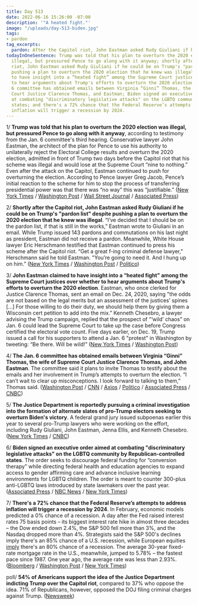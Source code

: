 ```yaml
---
title: Day 513
date: 2022-06-16 15:26:00 -07:00
description: '"A heated fight."'
image: "/uploads/day-513-biden.jpg"
tags:
- pardon
tag_excerpts: 
  pardon: After the Capitol riot, John Eastman asked Rudy Giuliani if he could be on Trump's "pardon list" despite pushing a plan to overturn the 2020 election that he knew was illegal.
todayInOneSentence: Trump was told that his plan to overturn the 2020 election was
  illegal, but pressured Pence to go along with it anyway; shortly after the Capitol
  riot, John Eastman asked Rudy Giuliani if he could be on Trump's "pardon list" despite
  pushing a plan to overturn the 2020 election that he knew was illegal; Eastman claimed
  to have insight into a “heated fight” among the Supreme Court justices over whether
  to hear arguments about Trump's efforts to overturn the 2020 election; the Jan.
  6 committee has obtained emails between Virginia “Ginni” Thomas, the wife of Supreme
  Court Justice Clarence Thomas, and Eastman; Biden signed an executive order aimed
  at combating "discriminatory legislative attacks" on the LGBTQ community by Republican-controlled
  states; and there's a 72% chance that the Federal Reserve’s attempts to address
  inflation will trigger a recession by 2024.
---
```


1/ **Trump was told that his plan to overturn the 2020 election was illegal, but pressured Pence to go along with it anyway**, according to testimony from the Jan. 6 committee's third hearing. Conservative lawyer John Eastman, the architect of the plan for Pence to use his authority to unilaterally reject the Electoral College results and overturn the 2020 election, admitted in front of Trump two days before the Capitol riot that his scheme was illegal and would lose at the Supreme Court “nine to nothing.” Even after the attack on the Capitol, Eastman continued to push for overturning the election. According to Pence lawyer Greg Jacob, Pence’s initial reaction to the scheme for him to stop the process of transferring presidential power was that there was “no way” this was “justifiable.” ([New York Times](https://www.nytimes.com/live/2022/06/16/us/jan-6-hearings/in-the-third-hearing-the-committee-plans-to-release-materials-detailing-the-threats-against-pence?smid=url-share) / [Washington Post](https://www.washingtonpost.com/national-security/2022/06/16/jan-6-committee-hearings-live-june-16/) / [Wall Street Journal](https://www.wsj.com/articles/jan-6-committees-third-hearing-to-focus-on-trumps-effort-to-pressure-pence-11655371801?mod=politics_lead_pos1) / [Associated Press](https://apnews.com/article/capitol-siege-donald-trump-crime-presidential-elections-cdc64a3de7950e6f3291851b3c5d9b1a))

2/ **Shortly after the Capitol riot, John Eastman asked Rudy Giuliani if he could be on Trump's "pardon list" despite pushing a plan to overturn the 2020 election that he knew was illegal**. “I’ve decided that I should be on the pardon list, if that is still in the works,” Eastman wrote to Giuliani in an email. While Trump issued 143 pardons and commutations on his last night as president, Eastman did not receive a pardon. Meanwhile, White House lawyer Eric Herschmann testified that Eastman continued to press his scheme after the Capitol riot. “Get a great f-ing criminal defense lawyer," Herschmann said he told Eastman. "You’re going to need it. And I hung up on him.” ([New York Times](https://www.nytimes.com/live/2022/06/16/us/jan-6-hearings/giuliani-eastman-pardon-trump-jan-6?smid=url-share) / [Washington Post](https://www.washingtonpost.com/national-security/2022/06/16/jan-6-committee-hearings-live-june-16/#link-A5CVNEEQZRH5JA3757JEIOJHDQ) / [Politico](https://www.politico.com/news/2022/06/16/jan-6-panel-trump-pressure-campaign-pence-00039996))

3/ **John Eastman claimed to have insight into a “heated fight” among the Supreme Court justices over whether to hear arguments about Trump's efforts to overturn the 2020 election**. Eastman, who once clerked for Justice Clarence Thomas, sent an email on Dec. 24, 2020, saying "the odds are not based on the legal merits but an assessment of the justices’ spines \[...\] For those willing to do their duty, we should help them by giving them a Wisconsin cert petition to add into the mix.” Kenneth Chesebro, a lawyer advising the Trump campaign, replied that the prospect of “‘wild’ chaos” on Jan. 6 could lead the Supreme Court to take up the case before Congress certified the electoral vote count. Five days earlier, on Dec. 19, Trump issued a call for his supporters to attend a Jan. 6 "protest" in Washington by tweeting: “Be there. Will be wild!” ([New York Times](https://www.nytimes.com/2022/06/15/us/trump-emails-eastman-chesebro-jan-6.html) / [Washington Post](https://www.washingtonpost.com/politics/2022/06/16/eastman-chesebro-emails-january-6/))

4/ **The Jan. 6 committee has obtained emails between Virginia “Ginni” Thomas, the wife of Supreme Court Justice Clarence Thomas, and John Eastman**. The committee said it plans to invite Thomas to testify about the emails and her involvement in Trump’s attempts to overturn the election. “I can’t wait to clear up misconceptions. I look forward to talking to them,” Thomas said. ([Washington Post](https://www.washingtonpost.com/national-security/2022/06/15/ginni-thomas-john-eastman-emails/) / [CNN](https://www.cnn.com/2022/06/15/politics/ginni-thomas-john-eastman-emails-january-6-committee/index.html) / [Axios](https://www.axios.com/2022/06/16/ginni-thomas-jan-6-panel) / [Politico](https://www.politico.com/news/2022/06/16/jan-6-panel-leaders-prepare-to-call-ginni-thomas-00040208) / [Associated Press](https://apnews.com/article/capitol-siege-biden-us-supreme-court-bennie-thompson-clarence-thomas-2e03382f62232ac32be319633538a18a) / [CNBC](https://www.cnbc.com/2022/06/16/jan-6-riot-committee-will-invite-ginni-thomas-to-testify.html))

5/ **The Justice Department is reportedly pursuing a criminal investigation into the formation of alternate slates of pro-Trump electors seeking to overturn Biden's victory**. A federal grand jury issued subpoenas earlier this year to several pro-Trump lawyers who were working on the effort, including Rudy Giuliani, John Eastman, Jenna Ellis, and Kenneth Chesebro. ([New York Times](https://www.nytimes.com/live/2022/06/16/us/jan-6-hearings/a-justice-department-inquiry-into-alternate-electors-is-focusing-on-trump-lawyers?smid=url-share) / [CNBC](https://www.cnbc.com/2022/06/16/doj-criminally-investigating-plan-for-alternate-trump-electors-.html))

6/ **Biden signed an executive order aimed at combating "discriminatory legislative attacks" on the LGBTQ community by Republican-controlled states**. The order seeks to discourage federal funding for “conversion therapy” while directing federal health and education agencies to expand access to gender affirming care and advance inclusive learning environments for LGBTQ children. The order is meant to counter 300-plus anti-LGBTQ laws introduced by state lawmakers over the past year. ([Associated Press](https://apnews.com/article/biden-congress-government-and-politics-gender-identity-82982ffff0c91415e29f1bb08a5c2f8c) / [NBC News](https://www.nbcnews.com/nbc-out/out-politics-and-policy/biden-sign-executive-order-counter-anti-lgbtq-state-bills-rcna33675) / [New York Times](https://www.nytimes.com/2022/06/15/us/politics/biden-lgbtq-rights-executive-order.html))

7/ **There's a 72% chance that the Federal Reserve’s attempts to address inflation will trigger a recession by 2024**. In February, economic models predicted a 0% chance of a recession. A day after the Fed raised interest rates 75 basis points – its biggest interest rate hike in almost three decades – the Dow ended down 2.4%, the S&P 500 fell more than 3%, and the Nasdaq dropped more than 4%. Strategists said the S&P 500's declines imply there's an 85% chance of a U.S. recession, while European equities [imply](https://www.bloomberg.com/news/articles/2022-06-16/jpmorgan-strategists-say-stocks-imply-85-chance-of-us-recession?srnd=markets-vp&sref=MIBMEEoj) there's an 80% chance of a recession. The average 30-year fixed-rate mortgage rate in the U.S., meanwhile, jumped to 5.78% – the fastest pace since 1987. One year ago, the average rate was less than 2.93%. ([Bloomberg](https://www.bloomberg.com/news/articles/2022-06-15/us-recession-risk-hits-72-by-2024-as-fed-hikes-rates-to-curb-inflation?srnd=premium&sref=MIBMEEoj) / [Washington Post](https://www.washingtonpost.com/business/2022/06/16/stocks-today-fed-rate-hike/) / [New York Times](https://www.nytimes.com/2022/06/16/business/mortgage-rates-federal-reserve.html))

poll/ **54% of Americans support the idea of the Justice Department indicting Trump over the Capitol riot**, compared to 37% who oppose the idea. 71% of Republicans, however, opposed the DOJ filing criminal charges against Trump. ([Newsweek](https://www.newsweek.com/donald-trump-should-charged-crime-jan-6-capitol-riot-1716435))